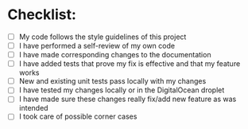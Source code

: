 # Checklist:

- [ ] My code follows the style guidelines of this project
- [ ] I have performed a self-review of my own code
- [ ] I have made corresponding changes to the documentation
- [ ] I have added tests that prove my fix is effective and that my feature works
- [ ] New and existing unit tests pass locally with my changes
- [ ] I have tested my changes locally or in the DigitalOcean droplet 
- [ ] I have made sure these changes really fix/add new feature as was intended
- [ ] I took care of possible corner cases
